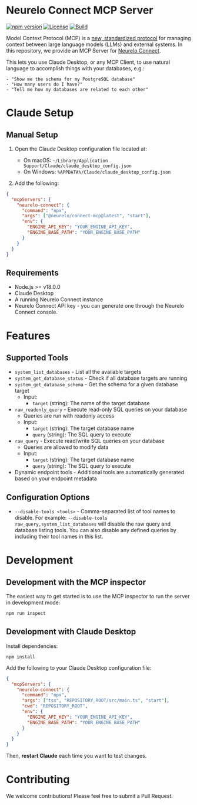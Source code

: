 # Neurelo Connect MCP Server

[![npm version](https://img.shields.io/npm/v/@neurelo/connect-mcp)](https://www.npmjs.com/package/@neurelo/connect-mcp)
[![License](https://img.shields.io/badge/License-MIT-blue.svg)](https://opensource.org/licenses/MIT)
[![Build](https://github.com/neurelo-connect/mcp-server/actions/workflows/build.yml/badge.svg)](https://github.com/neurelo-connect/mcp-server/actions/workflows/build.yml)

Model Context Protocol (MCP) is a [new, standardized protocol](https://modelcontextprotocol.io/introduction) for managing context between large language models (LLMs) and external systems. In this repository, we provide an MCP Server for [Neurelo Connect](https://neurelo.com/connect).

This lets you use Claude Desktop, or any MCP Client, to use natural language to accomplish things with your databases, e.g.:

```
- "Show me the schema for my PostgreSQL database"
- "How many users do I have?"
- "Tell me how my databases are related to each other"
```

# Claude Setup

## Manual Setup

1. Open the Claude Desktop configuration file located at:

   - On macOS: `~/Library/Application Support/Claude/claude_desktop_config.json`
   - On Windows: `%APPDATA%/Claude/claude_desktop_config.json`

2. Add the following:

```json
{
  "mcpServers": {
    "neurelo-connect": {
      "command": "npx",
      "args": ["@neurelo/connect-mcp@latest", "start"],
      "env": {
        "ENGINE_API_KEY": "YOUR_ENGINE_API_KEY",
        "ENGINE_BASE_PATH": "YOUR_ENGINE_BASE_PATH"
      }
    }
  }
}
```

## Requirements

- Node.js >= v18.0.0
- Claude Desktop
- A running Neurelo Connect instance
- Neurelo Connect API key - you can generate one through the Neurelo Connect console.

# Features

## Supported Tools

- `system_list_databases` - List all the available targets
- `system_get_database_status` - Check if all database targets are running
- `system_get_database_schema` - Get the schema for a given database target
  - Input:
    - `target` (string): The name of the target database
- `raw_readonly_query` - Execute read-only SQL queries on your database
  - Queries are run with readonly access
  - Input:
    - `target` (string): The target database name
    - `query` (string): The SQL query to execute
- `raw_query` - Execute read/write SQL queries on your database
  - Queries are allowed to modify data
  - Input:
    - `target` (string): The target database name
    - `query` (string): The SQL query to execute
- Dynamic endpoint tools - Additional tools are automatically generated based on your endpoint metadata

## Configuration Options

- `--disable-tools <tools>` - Comma-separated list of tool names to disable. For example: `--disable-tools raw_query,system_list_databases` will disable the raw query and database listing tools. You can also disable any defined queries by including their tool names in this list.

# Development

## Development with the MCP inspector

The easiest way to get started is to use the MCP inspector to run the server in development mode:

```bash
npm run inspect
```

## Development with Claude Desktop

Install dependencies:

```
npm install
```

Add the following to your Claude Desktop configuration file:

```json
{
  "mcpServers": {
    "neurelo-connect": {
      "command": "npx",
      "args": ["tsx", "REPOSITORY_ROOT/src/main.ts", "start"],
      "cwd": "REPOSITORY_ROOT",
      "env": {
        "ENGINE_API_KEY": "YOUR_ENGINE_API_KEY",
        "ENGINE_BASE_PATH": "YOUR_ENGINE_BASE_PATH"
      }
    }
  }
}
```

Then, **restart Claude** each time you want to test changes.

# Contributing

We welcome contributions! Please feel free to submit a Pull Request.
